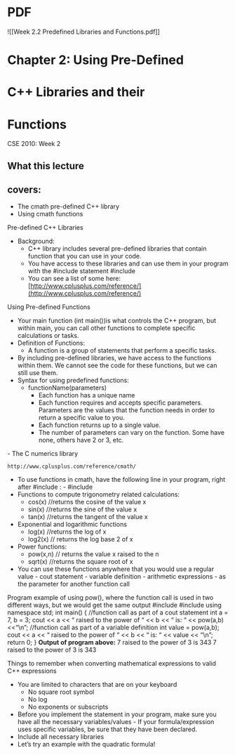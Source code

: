# PDF
![[Week 2.2 Predefined Libraries and Functions.pdf]]

# Chapter 2: Using Pre-Defined

# C++ Libraries and their

# Functions

CSE 2010:
Week 2


## What this lecture

## covers:

- The cmath pre-defined C++ library
- Using cmath functions


Pre-defined C++
Libraries

- Background:
    - C++ library includes several pre-defined libraries
       that contain function that you can use in your
       code.
    - You have access to these libraries and can use
       them in your program with the \#include
       statement
          \#include <libraryName>
    - You can see a list of some here:
       [http://www.cplusplus.com/reference/](http://www.cplusplus.com/reference/)


Using Pre-defined
Functions

- Your main function (int main())is what controls
    the C++ program, but within main, you can call other
    functions to complete specific calculations or tasks.
- Definition of Functions:
    - A function is a group of statements that perform a
       specific tasks.
- By including pre-defined libraries, we have access to
    the functions within them. We cannot see the code for
    these functions, but we can still use them.
- Syntax for using predefined functions:
    - functionName(parameters)
       - Each function has a unique name
       - Each function requires and accepts specific
          parameters. Parameters are the values that the
          function needs in order to return a specific value to
          you.
       - Each function returns up to a single value.
       - The number of parameters can vary on the function.
          Some have none, others have 2 or 3, etc.


<cmath> - The C
numerics library

```
http://www.cplusplus.com/reference/cmath/
```
- To use functions in cmath, have the following line in your
    program, right after \#include <iostream>:
       - \#include <cmath>
- Functions to compute trigonometry related calculations:
    - cos(x) //returns the cosine of the value x
    - sin(x) //returns the sine of the value x
    - tan(x) //returns the tangent of the value x
- Exponential and logarithmic functions
    - log(x) //returns the log of x
    - log2(x) // returns the log base 2 of x
- Power functions:
    - pow(x,n) // returns the value x raised to the n
    - sqrt(x) //returns the square root of x
- You can use these functions anywhere that you would use a
    regular value
       - cout statement
       - variable definition
       - arithmetic expressions
       - as the parameter for another function call


Program example of using pow(), where the function call is used in two different ways,
but we would get the same output
\#include <iostream>
\#include <cmath>
using namespace std;
int main() {
//function call as part of a cout statement
int a = 7, b = 3;
cout << a << “ raised to the power of “ << b << “ is: “ << pow(a,b) <<“\n”;
//function call as part of a variable definition
int value = pow(a,b);
cout << a << “ raised to the power of “ << b << “ is: “ << value << “\n”;
return 0;
}
**Output of program above:**
7 raised to the power of 3 is 343
7 raised to the power of 3 is 343


Things to remember when converting mathematical expressions to valid
C++ expressions

- You are limited to characters that are on your keyboard
    - No square root symbol
    - No log
    - No exponents or subscripts
- Before you implement the statement in your program, make sure you
    have all the necessary variables/values
       - If your formula/expression uses specific variables, be sure that they have
          been declared.
- Include all necessary libraries
- Let’s try an example with the quadratic formula!


